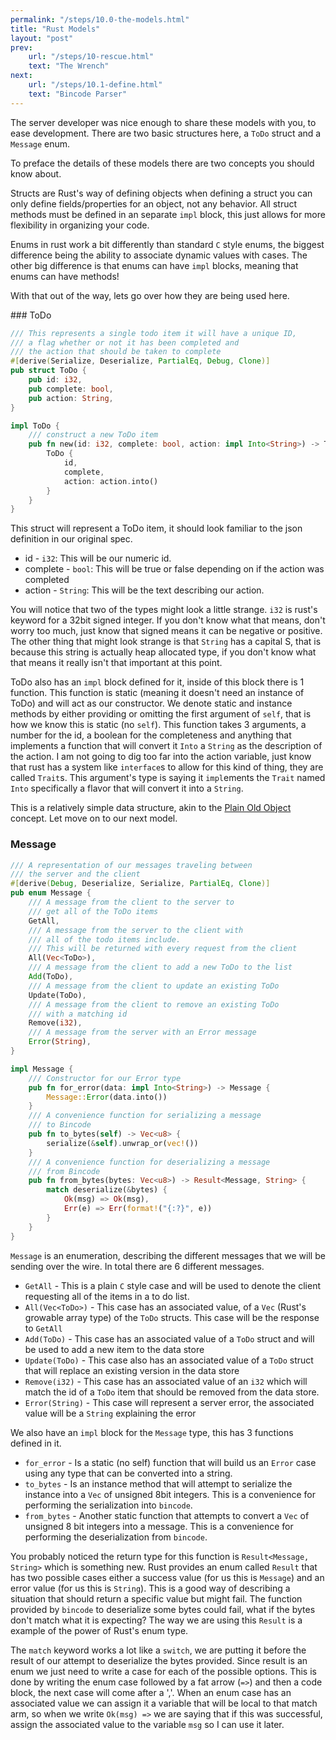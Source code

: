 ```yaml
---
permalink: "/steps/10.0-the-models.html"
title: "Rust Models"
layout: "post"
prev: 
    url: "/steps/10-rescue.html"
    text: "The Wrench"
next: 
    url: "/steps/10.1-define.html"
    text: "Bincode Parser"
---
```


<div class="explain">
<p>
The server developer was nice enough to share these models with you, to ease development.
There are two basic structures here, a <code>ToDo</code> struct and a <code>Message</code> enum.</p>
<p>
<p>To preface the details of these models there are two concepts you should know about.</p>
Structs are Rust's way of defining objects when defining a struct you can only define fields/properties for an object, not any behavior. All struct methods must be defined in an separate <code>impl</code> block, this just allows for more
flexibility in organizing your code.
</p>
<p>
Enums in rust work a bit differently than standard <code>C</code> style enums, the biggest difference
being the ability to associate dynamic values with cases. The other big difference is that enums can have
<code>impl</code> blocks, meaning that enums can have methods!
</p>
<p>With that out of the way, lets go over how they are being used here.</p>
</div>
### ToDo

```rust
/// This represents a single todo item it will have a unique ID,
/// a flag whether or not it has been completed and
/// the action that should be taken to complete
#[derive(Serialize, Deserialize, PartialEq, Debug, Clone)]
pub struct ToDo {
    pub id: i32,
    pub complete: bool,
    pub action: String,
}

impl ToDo {
    /// construct a new ToDo item
    pub fn new(id: i32, complete: bool, action: impl Into<String>) -> ToDo {
        ToDo {
            id,
            complete,
            action: action.into()
        }
    }
}
```
<div class="explain">
<p>This struct will represent a ToDo item, it should look familiar to the json definition in our original spec.</p>
<ul>
<li>id - <code>i32</code>: This will be our numeric id.</li>
<li>complete - <code>bool</code>: This will be true or false depending on if the action was completed</li>
<li>action - <code>String</code>: This will be the text describing our action.</li>
</ul>
<p>You will notice that two of the types might look a little strange. <code>i32</code> is rust's keyword for a 32bit signed integer. If you don't know what that means, don't worry too much, just know that signed means it can be negative or positive. The other thing that might look strange is that <code>String</code> has a capital S, that is because this string is actually heap allocated type, if you don't know what that means it really isn't that important at this point.</p>
<p>ToDo also has an <code>impl</code> block defined for it, inside of this block there is 1 function. This function is static (meaning it doesn't need an instance of ToDo) and will act as our constructor. We denote static and instance methods by either providing or omitting the first argument of <code>self</code>, that is how we know this is static (no <code>self</code>). This function takes 3 arguments, a number for the id, a boolean for the completeness and anything that implements a function that will convert it <code>Into</code> a <code>String</code> as the description of the action. I am not going to dig too far into the action variable, just know that rust has a system like <code>interface</code>s to allow for this kind of thing, they are called <code>Trait</code>s. This argument's type is saying it <code>impl</code>ements the <code>Trait</code> named <code>Into</code> specifically a flavor that will convert it into a <code>String</code>. 
</p>
<p>This is a relatively simple data structure, akin to the <a href="https://en.wikipedia.org/wiki/Plain_old_Java_object">Plain Old Object</a> concept. Let move on to our next model.</p>
</div>

### Message

```rust
/// A representation of our messages traveling between
/// the server and the client
#[derive(Debug, Deserialize, Serialize, PartialEq, Clone)]
pub enum Message {
    /// A message from the client to the server to
    /// get all of the ToDo items
    GetAll,
    /// A message from the server to the client with
    /// all of the todo items include.
    /// This will be returned with every request from the client
    All(Vec<ToDo>),
    /// A message from the client to add a new ToDo to the list
    Add(ToDo),
    /// A message from the client to update an existing ToDo
    Update(ToDo),
    /// A message from the client to remove an existing ToDo
    /// with a matching id
    Remove(i32),
    /// A message from the server with an Error message
    Error(String),
}

impl Message {
    /// Constructor for our Error type
    pub fn for_error(data: impl Into<String>) -> Message {
        Message::Error(data.into())
    }
    /// A convenience function for serializing a message
    /// to Bincode
    pub fn to_bytes(self) -> Vec<u8> {
        serialize(&self).unwrap_or(vec!())
    }
    /// A convenience function for deserializing a message
    /// from Bincode
    pub fn from_bytes(bytes: Vec<u8>) -> Result<Message, String> {
        match deserialize(&bytes) {
            Ok(msg) => Ok(msg),
            Err(e) => Err(format!("{:?}", e))
        }
    }
}
```

<div class="explain">
<p><code>Message</code> is an enumeration, describing the different messages that we will be sending over the wire. In total there are 6 different messages.</p>
<ul>
<li>
<code>GetAll</code> - This is a plain <code>C</code> style case and will be used to denote the client requesting all of the items in a to do list.
</li>
<li>
<code>All(Vec&lt;ToDo&gt;)</code> - This case has an associated value, of a <code>Vec</code> (Rust's growable array type) of the <code>ToDo</code> structs. This case will be the response to <code>GetAll</code>
</li>
<li>
<code>Add(ToDo)</code> - This case has an associated value of a <code>ToDo</code> struct and will be used to add a new item to the data store
</li>
<li>
<code>Update(ToDo)</code> - This case also has an associated value of a <code>ToDo</code> struct that will replace an existing version in the data store
</li>
<li>
<code>Remove(i32)</code> - This case has an associated value of an <code>i32</code> which will match the id of a <code>ToDo</code> item that should be removed from the data store.
</li>
<li>
<code>Error(String)</code> - This case will represent a server error, the associated value will be a <code>String</code> explaining the error
</li>
</ul>
<p>We also have an <code>impl</code> block for the <code>Message</code> type, this has 3 functions defined in it.</p>
<ul>
<li>
<code>for_error</code> - Is a static (no self) function that will build us an <code>Error</code> case using any type that can be converted into a string. 
</li>
<li>
<code>to_bytes</code> - Is an instance method that will attempt to serialize the instance into a <code>Vec</code> of unsigned 8bit integers. This is a convenience for performing the serialization into <code>bincode</code>.
</li>
<li>
<code>from_bytes</code> - Another static function that attempts to convert a <code>Vec</code> of unsigned 8 bit integers into a message. This is a convenience for performing the deserialization from <code>bincode</code>. 
</li>
</ul>
<p>You probably noticed the return type for this function is <code>Result&lt;Message, String&gt;</code> which is something new. Rust provides an enum called <code>Result</code> that has two possible cases either a success value (for us this is <code>Message</code>) and an error value (for us this is <code>String</code>). This is a good way of describing a situation that should return a specific value but might fail. The function provided by <code>bincode</code> to deserialize some bytes could fail, what if the bytes don't match what it is expecting? The way we are using this <code>Result</code> is a example of the power of Rust's enum type.</p>
<p>The <code>match</code> keyword works a lot like a <code>switch</code>, we are putting it before the result of our attempt to deserialize the bytes provided. Since result is an enum we just need to write a case for each of the possible options. This is done by writing the enum case followed by a fat arrow (<code>=></code>) and then a code block, the next case will come after a ','. When an enum case has an associated value we can assign it a variable that will be local to that match arm, so when we write <code>Ok(msg) =></code> we are saying that if this was successful, assign the associated value to the variable <code>msg</code> so I can use it later.</p>

</div>